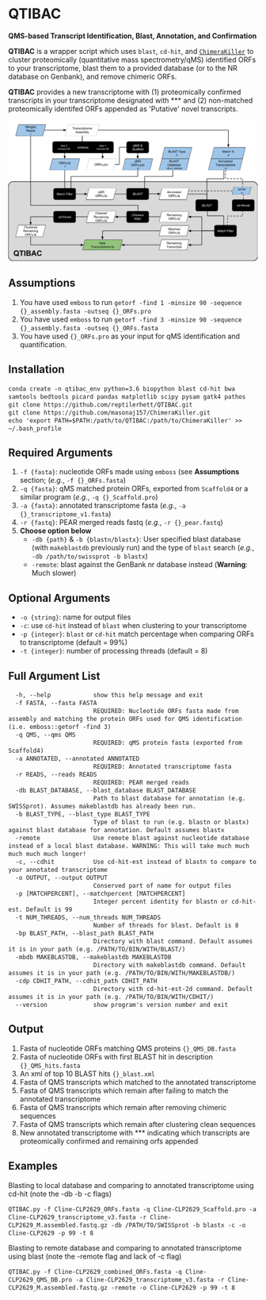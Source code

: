 # QTIBAC
**QMS-based Transcript Identification, Blast, Annotation, and Confirmation**

**QTIBAC** is a wrapper script which uses `blast`, `cd-hit`, and [`ChimeraKiller`](https://github.com/masonaj157/ChimeraKiller) to cluster proteomically (quantitative mass spectrometry/qMS) identified ORFs to your transcriptome, blast them to a provided database (or to the NR database on Genbank), and remove chimeric ORFs.

**QTIBAC** provides a new transcriptome with (1) proteomically confirmed transcripts in your transcriptome designated with \*\*\* and (2) non-matched proteomically identifed ORFs appended as 'Putative' novel transcripts.

![](QTIBAC_Flowchart.png)

## Assumptions

1. You have used `emboss` to run `getorf -find 1 -minsize 90 -sequence {}_assembly.fasta -outseq {}_ORFs.pro`
2. You have used `emboss` to run `getorf -find 3 -minsize 90 -sequence {}_assembly.fasta -outseq {}_ORFs.fasta`
3. You have used `{}_ORFs.pro` as your input for qMS identification and quantification.

## Installation

```
conda create -n qtibac_env python=3.6 biopython blast cd-hit bwa samtools bedtools picard pandas matplotlib scipy pysam gatk4 pathos
git clone https://github.com/reptilerhett/QTIBAC.git
git clone https://github.com/masonaj157/ChimeraKiller.git
echo 'export PATH=$PATH:/path/to/QTIBAC:/path/to/ChimeraKiller' >> ~/.bash_profile
```

## Required Arguments

1. `-f {fasta}`: nucleotide ORFs made using `emboss` (see **Assumptions** section; (*e.g.*, `-f {}_ORFs.fasta`)
2. `-q {fasta}`: qMS matched protein ORFs, exported from `Scaffold4` or a similar program (*e.g.*, `-q {}_Scaffold.pro`)
3. `-a {fasta}`: annotated transcriptome fasta (*e.g.*, `-a {}_transcriptome_v1.fasta`)
4. `-r {fastq}`: PEAR merged reads fastq (*e.g.*, `-r {}_pear.fastq`)
5. **Choose option below**
    * `-db {path}` & `-b {blastn/blastx}`: User specified blast database (with `makeblastdb` previously run) and the type of `blast` search (*e.g.*, `-db /path/to/swissprot -b blastx`)
    * `-remote`: blast against the GenBank nr database instead (**Warning**: Much slower)

## Optional Arguments

* `-o {string}`: name for output files
* `-c`: use `cd-hit` instead of `blast` when clustering to your transcriptome
* `-p {integer}`: `blast` or `cd-hit` match percentage when comparing ORFs to transcriptome (default = 99%)
* `-t {integer}`: number of processing threads (default = 8)

## Full Argument List
```
  -h, --help            show this help message and exit
  -f FASTA, --fasta FASTA
                        REQUIRED: Nucleotide ORFs fasta made from assembly and matching the protein ORFs used for QMS identification (i.e. emboss::getorf -find 3)
  -q QMS, --qms QMS     
                        REQUIRED: qMS protein fasta (exported from Scaffold4)
  -a ANNOTATED, --annotated ANNOTATED
                        REQUIRED: Annotated transcriptome fasta
  -r READS, --reads READS
                        REQUIRED: PEAR merged reads
  -db BLAST_DATABASE, --blast_database BLAST_DATABASE
                        Path to blast database for annotation (e.g. SWISSprot). Assumes makeblastdb has already been run.
  -b BLAST_TYPE, --blast_type BLAST_TYPE
                        Type of blast to run (e.g. blastn or blastx) against blast database for annotation. Default assumes blastx
  -remote               Use remote blast against nucleotide database instead of a local blast database. WARNING: This will take much much much much much longer!
  -c, --cdhit           Use cd-hit-est instead of blastn to compare to your annotated transcriptome
  -o OUTPUT, --output OUTPUT
                        Conserved part of name for output files
  -p [MATCHPERCENT], --matchpercent [MATCHPERCENT]
                        Integer percent identity for blastn or cd-hit-est. Default is 99
  -t NUM_THREADS, --num_threads NUM_THREADS
                        Number of threads for blast. Default is 8
  -bp BLAST_PATH, --blast_path BLAST_PATH
                        Directory with blast command. Default assumes it is in your path (e.g. /PATH/TO/BIN/WITH/BLAST/)
  -mbdb MAKEBLASTDB, --makeblastdb MAKEBLASTDB
                        Directory with makeblastdb command. Default assumes it is in your path (e.g. /PATH/TO/BIN/WITH/MAKEBLASTDB/)
  -cdp CDHIT_PATH, --cdhit_path CDHIT_PATH
                        Directory with cd-hit-est-2d command. Default assumes it is in your path (e.g. /PATH/TO/BIN/WITH/CDHIT/)
  --version             show program's version number and exit
  ```

## Output

1. Fasta of nucleotide ORFs matching QMS proteins `{}_QMS_DB.fasta`
2. Fasta of nucleotide ORFs with first BLAST hit in description `{}_QMS_hits.fasta`
3. An xml of top 10 BLAST hits `{}_blast.xml`
4. Fasta of QMS transcripts which matched to the annotated transcriptome
5. Fasta of QMS transcripts which remain after failing to match the annotated transcriptome
6. Fasta of QMS transcripts which remain after removing chimeric sequences
7. Fasta of QMS transcripts which remain after clustering clean sequences
8. New annotated transcriptome with \*\*\* indicating which transcripts are proteomically confirmed and remaining orfs appended

## Examples
Blasting to local database and comparing to annotated transcriptome using cd-hit (note the -db -b -c flags)
 ```
QTIBAC.py -f Cline-CLP2629_ORFs.fasta -q Cline-CLP2629_Scaffold.pro -a Cline-CLP2629_transcriptome_v3.fasta -r Cline-CLP2629_M.assembled.fastq.gz -db /PATH/TO/SWISSprot -b blastx -c -o Cline-CLP2629 -p 99 -t 8
```

Blasting to remote database and comparing to annotated transcriptome using blast (note the -remote flag and lack of -c flag)
```
QTIBAC.py -f Cline-CLP2629_combined_ORFs.fasta -q Cline-CLP2629_QMS_DB.pro -a Cline-CLP2629_transcriptome_v3.fasta -r Cline-CLP2629_M.assembled.fastq.gz -remote -o Cline-CLP2629 -p 99 -t 8
 ```

